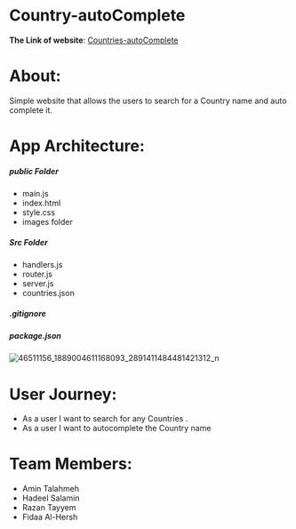 # Country-autoComplete

 **The Link of website**: [Countries-autoComplete](https://country-autocomplete.herokuapp.com/)
 
# About:
Simple website that allows the users to search for a Country name and auto complete it.

  # App Architecture:
   ##### public Folder
 * main.js
 * index.html 
 * style.css
 * images folder
  ##### Src Folder
  * handlers.js
  * router.js
  * server.js
  * countries.json
   ##### .gitignore 
   ##### package.json 
 
  ![46511156_1889004611168093_2891411484481421312_n](https://user-images.githubusercontent.com/41734542/48861640-cdffba00-edcc-11e8-96aa-1f205c72af1d.jpg)
  
  
  # User Journey:
  - As a user I want to search for any Countries .
  - As a user I want to autocomplete the Country name

  # Team Members:
   - Amin Talahmeh
   - Hadeel Salamin
   - Razan Tayyem
   - Fidaa Al-Hersh















  
